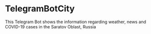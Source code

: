 # TelegramBotCity
This Telegram Bot shows the information regarding weather, news and COVID-19 cases in the Saratov Oblast, Russia
